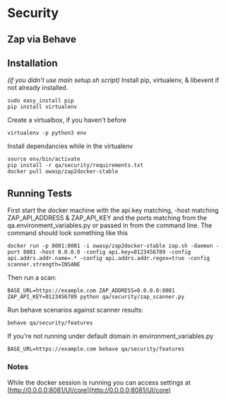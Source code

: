 # Security

## Zap via Behave

## Installation
*(if you didn't use main setup.sh script)*
Install pip, virtualenv, & libevent if not already installed.
```
sudo easy_install pip
pip install virtualenv
```
Create a  virtualbox, if you haven't before
```
virtualenv -p python3 env
```
Install dependancies while in the virtualenv
```
source env/bin/activate
pip install -r qa/security/requirements.txt
docker pull owasp/zap2docker-stable
```

## Running Tests
First start the docker machine with the api.key matching, -host matching ZAP_API_ADDRESS & ZAP_API_KEY and the ports matching from the qa.environment_variables.py or passed in from the command line.
The command should look something like this
```
docker run -p 8081:8081 -i owasp/zap2docker-stable zap.sh -daemon -port 8081 -host 0.0.0.0 -config api.key=0123456789 -config api.addrs.addr.name=.* -config api.addrs.addr.regex=true -config scanner.strength=INSANE
```

Then run a scan:
```
BASE_URL=https://example.com ZAP_ADDRESS=0.0.0.0:8081 ZAP_API_KEY=0123456789 python qa/security/zap_scanner.py
```

Run behave scenarios against scanner results:
```
behave qa/security/features
```

If you're not running under default domain in environment_variables.py
```
BASE_URL=https://example.com behave qa/security/features
```

### Notes

While the docker session is running you can access settings at [http://0.0.0.0:8081/UI/core](http://0.0.0.0:8081/UI/core)
